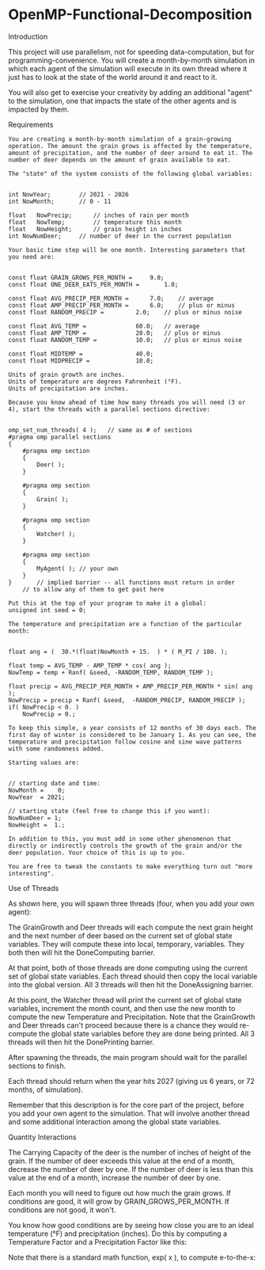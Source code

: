 # OpenMP-Functional-Decomposition
Introduction

This project will use parallelism, not for speeding data-computation, but for programming-convenience. You will create a month-by-month simulation in which each agent of the simulation will execute in its own thread where it just has to look at the state of the world around it and react to it.

You will also get to exercise your creativity by adding an additional "agent" to the simulation, one that impacts the state of the other agents and is impacted by them.

Requirements

    You are creating a month-by-month simulation of a grain-growing operation. The amount the grain grows is affected by the temperature, amount of precipitation, and the number of deer around to eat it. The number of deer depends on the amount of grain available to eat.

    The "state" of the system consists of the following global variables:


    int	NowYear;		// 2021 - 2026
    int	NowMonth;		// 0 - 11

    float	NowPrecip;		// inches of rain per month
    float	NowTemp;		// temperature this month
    float	NowHeight;		// grain height in inches
    int	NowNumDeer;		// number of deer in the current population

    Your basic time step will be one month. Interesting parameters that you need are:


    const float GRAIN_GROWS_PER_MONTH =		9.0;
    const float ONE_DEER_EATS_PER_MONTH =		1.0;

    const float AVG_PRECIP_PER_MONTH =		7.0;	// average
    const float AMP_PRECIP_PER_MONTH =		6.0;	// plus or minus
    const float RANDOM_PRECIP =			2.0;	// plus or minus noise

    const float AVG_TEMP =				60.0;	// average
    const float AMP_TEMP =				20.0;	// plus or minus
    const float RANDOM_TEMP =			10.0;	// plus or minus noise

    const float MIDTEMP =				40.0;
    const float MIDPRECIP =				10.0;

    Units of grain growth are inches.
    Units of temperature are degrees Fahrenheit (°F).
    Units of precipitation are inches.

    Because you know ahead of time how many threads you will need (3 or 4), start the threads with a parallel sections directive:


    omp_set_num_threads( 4 );	// same as # of sections
    #pragma omp parallel sections
    {
    	#pragma omp section
    	{
    		Deer( );
    	}

    	#pragma omp section
    	{
    		Grain( );
    	}

    	#pragma omp section
    	{
    		Watcher( );
    	}

    	#pragma omp section
    	{
    		MyAgent( );	// your own
    	}
    }       // implied barrier -- all functions must return in order
    	// to allow any of them to get past here

    Put this at the top of your program to make it a global:
    unsigned int seed = 0;

    The temperature and precipitation are a function of the particular month:


    float ang = (  30.*(float)NowMonth + 15.  ) * ( M_PI / 180. );

    float temp = AVG_TEMP - AMP_TEMP * cos( ang );
    NowTemp = temp + Ranf( &seed, -RANDOM_TEMP, RANDOM_TEMP );

    float precip = AVG_PRECIP_PER_MONTH + AMP_PRECIP_PER_MONTH * sin( ang );
    NowPrecip = precip + Ranf( &seed,  -RANDOM_PRECIP, RANDOM_PRECIP );
    if( NowPrecip < 0. )
    	NowPrecip = 0.;

    To keep this simple, a year consists of 12 months of 30 days each. The first day of winter is considered to be January 1. As you can see, the temperature and precipitation follow cosine and sine wave patterns with some randomness added.

    Starting values are:


    // starting date and time:
    NowMonth =    0;
    NowYear  = 2021;

    // starting state (feel free to change this if you want):
    NowNumDeer = 1;
    NowHeight =  1.;

    In addition to this, you must add in some other phenomenon that directly or indirectly controls the growth of the grain and/or the deer population. Your choice of this is up to you.

    You are free to tweak the constants to make everything turn out "more interesting". 

Use of Threads

As shown here, you will spawn three threads (four, when you add your own agent):

The GrainGrowth and Deer threads will each compute the next grain height and the next number of deer based on the current set of global state variables. They will compute these into local, temporary, variables. They both then will hit the DoneComputing barrier.

At that point, both of those threads are done computing using the current set of global state variables. Each thread should then copy the local variable into the global version. All 3 threads will then hit the DoneAssigning barrier.

At this point, the Watcher thread will print the current set of global state variables, increment the month count, and then use the new month to compute the new Temperature and Precipitation. Note that the GrainGrowth and Deer threads can't proceed because there is a chance they would re-compute the global state variables before they are done being printed. All 3 threads will then hit the DonePrinting barrier.

After spawning the threads, the main program should wait for the parallel sections to finish.

Each thread should return when the year hits 2027 (giving us 6 years, or 72 months, of simulation).

Remember that this description is for the core part of the project, before you add your own agent to the simulation. That will involve another thread and some additional interaction among the global state variables.

Quantity Interactions

The Carrying Capacity of the deer is the number of inches of height of the grain. If the number of deer exceeds this value at the end of a month, decrease the number of deer by one. If the number of deer is less than this value at the end of a month, increase the number of deer by one.

Each month you will need to figure out how much the grain grows. If conditions are good, it will grow by GRAIN_GROWS_PER_MONTH. If conditions are not good, it won't.

You know how good conditions are by seeing how close you are to an ideal temperature (°F) and precipitation (inches). Do this by computing a Temperature Factor and a Precipitation Factor like this:

Note that there is a standard math function, exp( x ), to compute e-to-the-x: 
